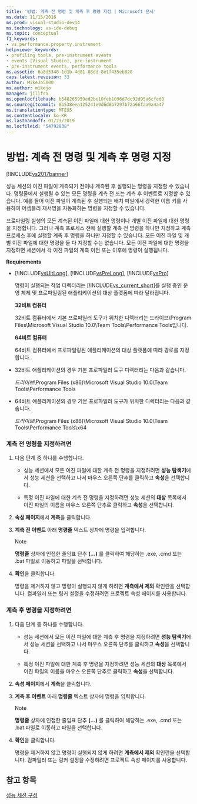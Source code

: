 ```yaml
---
title: '방법: 계측 전 명령 및 계측 후 명령 지정 | Microsoft 문서'
ms.date: 11/15/2016
ms.prod: visual-studio-dev14
ms.technology: vs-ide-debug
ms.topic: conceptual
f1_keywords:
- vs.performance.property.instrument
helpviewer_keywords:
- profiling tools, pre-instrument events
- events [Visual Studio], pre-instrument
- pre-instrument events, performance tools
ms.assetid: 6a8d5340-1d1b-4d81-88dd-8e1f435eb828
caps.latest.revision: 33
author: MikeJo5000
ms.author: mikejo
manager: jillfra
ms.openlocfilehash: b548265959ed2be10feb1096d7dc92d95a6cfed0
ms.sourcegitcommit: 8b538eea125241e9d6d8b7297b72a66faa9a4a47
ms.translationtype: MTE95
ms.contentlocale: ko-KR
ms.lasthandoff: 01/23/2019
ms.locfileid: "54792838"
---
```

# <a name="how-to-specify-pre--and-post-instrument-commands"></a>방법: 계측 전 명령 및 계측 후 명령 지정
[!INCLUDE[vs2017banner](../includes/vs2017banner.md)]

성능 세션의 이진 파일이 계측되기 전이나 계측된 후 실행되는 명령을 지정할 수 있습니다. 명령줄에서 실행될 수 있는 모든 명령을 계측 전 또는 계측 후 이벤트로 지정할 수 있습니다. 예를 들어 이진 파일이 계측된 후 실행되는 배치 파일에서 강력한 이름 키를 사용하여 어셈블리 재서명을 자동화하는 명령을 지정할 수 있습니다.  
  
 프로파일링 실행의 모든 계측된 이진 파일에 대한 명령이나 개별 이진 파일에 대한 명령을 지정합니다. 그러나 계측 프로세스 전에 실행할 계측 전 명령을 하나만 지정하고 계측 프로세스 후에 실행할 계측 후 명령을 하나만 지정할 수 있습니다. 모든 이진 파일 및 개별 이진 파일에 대한 명령을 둘 다 지정할 수는 없습니다. 모든 이진 파일에 대한 명령을 지정하면 세션에서 각 이진 파일의 계측 이전 또는 이후에 명령이 실행됩니다.  
  
 **Requirements**  
  
- [!INCLUDE[vsUltLong](../includes/vsultlong-md.md)], [!INCLUDE[vsPreLong](../includes/vsprelong-md.md)], [!INCLUDE[vsPro](../includes/vspro-md.md)]  
  
  명령이 실행되는 작업 디렉터리는 [!INCLUDE[vs_current_short](../includes/vs-current-short-md.md)]를 실행 중인 운영 체제 및 프로파일링된 애플리케이션의 대상 플랫폼에 따라 달라집니다.  
  
  **32비트 컴퓨터**  
  
  32비트 컴퓨터에서 기본 프로파일러 도구가 위치한 디렉터리는 드라이브\Program Files\Microsoft Visual Studio 10.0\Team Tools\Performance Tools입니다.  
  
  **64비트 컴퓨터**  
  
  64비트 컴퓨터에서 프로파일링된 애플리케이션의 대상 플랫폼에 따라 경로를 지정합니다.  
  
- 32비트 애플리케이션의 경우 기본 프로파일러 도구 디렉터리는 다음과 같습니다.  
  
   *드라이브*\Program Files (x86)\Microsoft Visual Studio 10.0\Team Tools\Performance Tools  
  
- 64비트 애플리케이션의 경우 기본 프로파일러 도구가 위치한 디렉터리는 다음과 같습니다.  
  
   *드라이브*\Program Files (x86)\Microsoft Visual Studio 10.0\Team Tools\Performance Tools\x64  
  
### <a name="to-specify-pre-instrument-commands"></a>계측 전 명령을 지정하려면  
  
1.  다음 단계 중 하나를 수행합니다.  
  
    -   성능 세션에서 모든 이진 파일에 대한 계측 전 명령을 지정하려면 **성능 탐색기**에서 성능 세션을 선택하고 나서 마우스 오른쪽 단추를 클릭하고 **속성**을 선택합니다.  
  
    -   특정 이진 파일에 대한 계측 전 명령을 지정하려면 성능 세션의 **대상** 목록에서 이진 파일의 이름을 마우스 오른쪽 단추로 클릭하고 **속성**을 선택합니다.  
  
2.  **속성 페이지**에서 **계측**을 클릭합니다.  
  
3.  **계측 전 이벤트** 아래 **명령줄** 텍스트 상자에 명령을 입력합니다.  
  
    > [!NOTE]
    >  **명령줄** 상자에 인접한 줄임표 단추 **(…)** 를 클릭하여 해당하는 .exe, .cmd 또는 .bat 파일로 이동하고 파일을 선택합니다.  
  
4.  **확인**을 클릭합니다.  
  
     명령을 제거하지 않고 명령이 실행되지 않게 하려면 **계측에서 제외** 확인란을 선택합니다. 컴파일러 또는 링커 설정을 수정하려면 프로젝트 속성 페이지를 사용합니다.  
  
### <a name="to-specify-post-instrument-commands"></a>계측 후 명령을 지정하려면  
  
1.  다음 단계 중 하나를 수행합니다.  
  
    -   성능 세션에서 모든 이진 파일에 대한 계측 후 명령을 지정하려면 **성능 탐색기**에서 성능 세션을 선택하고 나서 마우스 오른쪽 단추를 클릭하고 **속성**을 선택합니다.  
  
    -   특정 이진 파일에 대한 계측 후 명령을 지정하려면 성능 세션의 **대상** 목록에서 이진 파일의 이름을 마우스 오른쪽 단추로 클릭하고 **속성**을 선택합니다.  
  
2.  **속성 페이지**에서 **계측**을 클릭합니다.  
  
3.  **계측 후 이벤트** 아래 **명령줄** 텍스트 상자에 명령을 입력합니다.  
  
    > [!NOTE]
    >  **명령줄** 상자에 인접한 줄임표 단추 **(…)** 를 클릭하여 해당하는 .exe, .cmd 또는 .bat 파일로 이동하고 파일을 선택합니다.  
  
4.  **확인**을 클릭합니다.  
  
     명령을 제거하지 않고 명령이 실행되지 않게 하려면 **계측에서 제외** 확인란을 선택합니다. 컴파일러 또는 링커 설정을 수정하려면 프로젝트 속성 페이지를 사용합니다.  
  
## <a name="see-also"></a>참고 항목  
 [성능 세션 구성](../profiling/configuring-performance-sessions.md)
